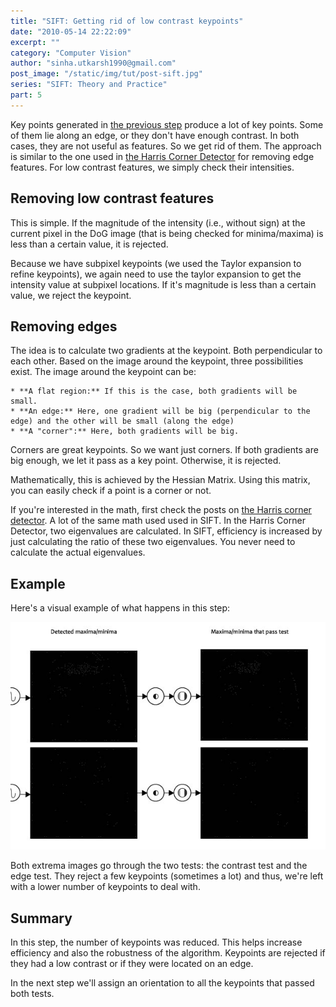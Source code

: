 ```yaml
---
title: "SIFT: Getting rid of low contrast keypoints"
date: "2010-05-14 22:22:09"
excerpt: ""
category: "Computer Vision"
author: "sinha.utkarsh1990@gmail.com"
post_image: "/static/img/tut/post-sift.jpg"
series: "SIFT: Theory and Practice"
part: 5
---
```


Key points generated in [the previous step](/tutorials/sift-scale-invariant-feature-transform-keypoints/) produce a lot of key points. Some of them lie along an edge, or they don't have enough contrast. In both cases, they are not useful as features. So we get rid of them. The approach is similar to the one used in [the Harris Corner Detector](/tutorials/harris-corner-detector/) for removing edge features. For low contrast features, we simply check their intensities. 

## Removing low contrast features

This is simple. If the magnitude of the intensity (i.e., without sign) at the current pixel in the DoG image (that is being checked for minima/maxima) is less than a certain value, it is rejected.

Because we have subpixel keypoints (we used the Taylor expansion to refine keypoints), we again need to use the taylor expansion to get the intensity value at subpixel locations. If it's magnitude is less than a certain value, we reject the keypoint. 

## Removing edges

The idea is to calculate two gradients at the keypoint. Both perpendicular to each other. Based on the image around the keypoint, three possibilities exist. The image around the keypoint can be:

    * **A flat region:** If this is the case, both gradients will be small.
    * **An edge:** Here, one gradient will be big (perpendicular to the edge) and the other will be small (along the edge)
    * **A "corner":** Here, both gradients will be big.

Corners are great keypoints. So we want just corners. If both gradients are big enough, we let it pass as a key point. Otherwise, it is rejected. 

Mathematically, this is achieved by the Hessian Matrix. Using this matrix, you can easily check if a point is a corner or not.

If you're interested in the math, first check the posts on [the Harris corner detector](/tutorials/harris-corner-detector/). A lot of the same math used used in SIFT. In the Harris Corner Detector, two eigenvalues are calculated. In SIFT, efficiency is increased by just calculating the ratio of these two eigenvalues. You never need to calculate the actual eigenvalues.

## Example

Here's a visual example of what happens in this step:

![](/static/img/tut/sift-tests.jpg)

Both extrema images go through the two tests: the contrast test and the edge test. They reject a few keypoints (sometimes a lot) and thus, we're left with a lower number of keypoints to deal with. 

## Summary

In this step, the number of keypoints was reduced. This helps increase efficiency and also the robustness of the algorithm. Keypoints are rejected if they had a low contrast or if they were located on an edge.

In the next step we'll assign an orientation to all the keypoints that passed both tests.
